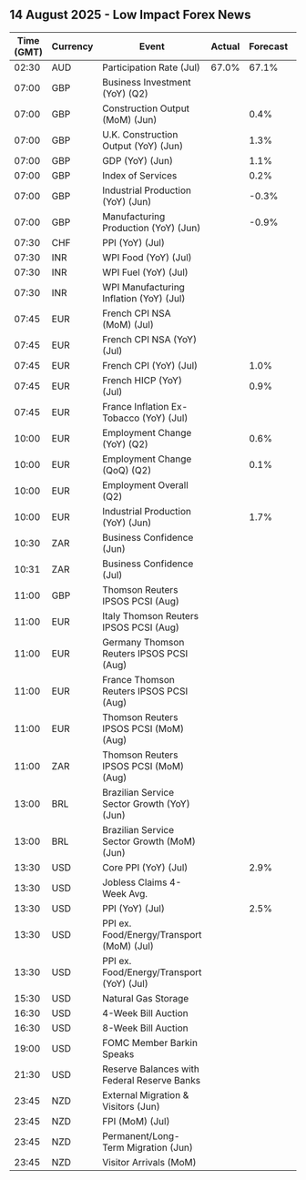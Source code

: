 ## 14 August 2025 - Low Impact Forex News

| Time (GMT) | Currency | Event | Actual | Forecast | Previous |
|------|----------|-------|--------|----------|----------|
| 02:30 | AUD | Participation Rate (Jul) | 67.0% | 67.1% | 67.0% |
| 07:00 | GBP | Business Investment (YoY) (Q2) |  |  | 6.1% |
| 07:00 | GBP | Construction Output (MoM) (Jun) |  | 0.4% | -0.6% |
| 07:00 | GBP | U.K. Construction Output (YoY) (Jun) |  | 1.3% | 1.2% |
| 07:00 | GBP | GDP (YoY) (Jun) |  | 1.1% | 0.7% |
| 07:00 | GBP | Index of Services |  | 0.2% | 0.4% |
| 07:00 | GBP | Industrial Production (YoY) (Jun) |  | -0.3% | -0.3% |
| 07:00 | GBP | Manufacturing Production (YoY) (Jun) |  | -0.9% | 0.3% |
| 07:30 | CHF | PPI (YoY) (Jul) |  |  | -0.7% |
| 07:30 | INR | WPI Food (YoY) (Jul) |  |  | -3.75% |
| 07:30 | INR | WPI Fuel (YoY) (Jul) |  |  | -2.65% |
| 07:30 | INR | WPI Manufacturing Inflation (YoY) (Jul) |  |  | 1.97% |
| 07:45 | EUR | French CPI NSA (MoM) (Jul) |  |  | 0.20% |
| 07:45 | EUR | French CPI NSA (YoY) (Jul) |  |  | 1.00% |
| 07:45 | EUR | French CPI (YoY) (Jul) |  | 1.0% | 1.0% |
| 07:45 | EUR | French HICP (YoY) (Jul) |  | 0.9% | 0.9% |
| 07:45 | EUR | France Inflation Ex-Tobacco (YoY) (Jul) |  |  | 0.90% |
| 10:00 | EUR | Employment Change (YoY) (Q2) |  | 0.6% | 0.7% |
| 10:00 | EUR | Employment Change (QoQ) (Q2) |  | 0.1% | 0.2% |
| 10:00 | EUR | Employment Overall (Q2) |  |  | 169,794.4K |
| 10:00 | EUR | Industrial Production (YoY) (Jun) |  | 1.7% | 3.7% |
| 10:30 | ZAR | Business Confidence (Jun) |  |  | 115.8 |
| 10:31 | ZAR | Business Confidence (Jul) |  |  |  |
| 11:00 | GBP | Thomson Reuters IPSOS PCSI (Aug) |  |  | 52.1 |
| 11:00 | EUR | Italy Thomson Reuters IPSOS PCSI (Aug) |  |  | 43.80 |
| 11:00 | EUR | Germany Thomson Reuters IPSOS PCSI (Aug) |  |  | 49.38 |
| 11:00 | EUR | France Thomson Reuters IPSOS PCSI (Aug) |  |  | 41.85 |
| 11:00 | EUR | Thomson Reuters IPSOS PCSI (MoM) (Aug) |  |  | 47.76 |
| 11:00 | ZAR | Thomson Reuters IPSOS PCSI (MoM) (Aug) |  |  | 44.98 |
| 13:00 | BRL | Brazilian Service Sector Growth (YoY) (Jun) |  |  | 3.6% |
| 13:00 | BRL | Brazilian Service Sector Growth (MoM) (Jun) |  |  | 0.1% |
| 13:30 | USD | Core PPI (YoY) (Jul) |  | 2.9% | 2.6% |
| 13:30 | USD | Jobless Claims 4-Week Avg. |  |  | 220.75K |
| 13:30 | USD | PPI (YoY) (Jul) |  | 2.5% | 2.3% |
| 13:30 | USD | PPI ex. Food/Energy/Transport (MoM) (Jul) |  |  | 0.0% |
| 13:30 | USD | PPI ex. Food/Energy/Transport (YoY) (Jul) |  |  | 2.5% |
| 15:30 | USD | Natural Gas Storage |  |  | 7B |
| 16:30 | USD | 4-Week Bill Auction |  |  | 4.300% |
| 16:30 | USD | 8-Week Bill Auction |  |  | 4.235% |
| 19:00 | USD | FOMC Member Barkin Speaks |  |  |  |
| 21:30 | USD | Reserve Balances with Federal Reserve Banks |  |  | 3.330T |
| 23:45 | NZD | External Migration & Visitors (Jun) |  |  | 6.10% |
| 23:45 | NZD | FPI (MoM) (Jul) |  |  | 1.2% |
| 23:45 | NZD | Permanent/Long-Term Migration (Jun) |  |  | 1,530 |
| 23:45 | NZD | Visitor Arrivals (MoM) |  |  | -0.9% |
